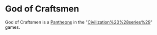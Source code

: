 # God of Craftsmen

God of Craftsmen is a [Pantheons](pantheon) in the "[Civilization%20%28series%29](Civilization)" games.